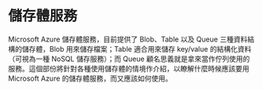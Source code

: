 # 儲存體服務

Microsoft Azure 儲存體服務，目前提供了 Blob、Table 以及 Queue 三種資料結構的儲存體，Blob 用來儲存檔案；Table 適合用來儲存 key/value 的結構化資料（可視為一種 NoSQL 儲存服務）；而 Queue 顧名思義就是拿來當作佇列使用的服務。這個部份將針對各種使用儲存體的情境作介紹，以瞭解什麼時候應該要用 Microsoft Azure 的儲存體服務，而又應該如何使用。